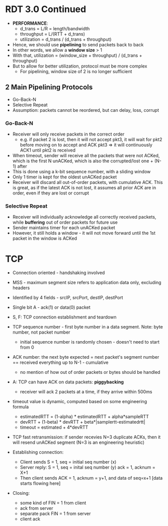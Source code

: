# RDT 3.0 Continued

* __PERFORMANCE__:
  * d_trans = L/R = length/bandwidth
  * throughput = L/(RTT + d_trans)
  * utilization = d_trans / (d_trans + throughput)
* Hence, we should use __pipelining__ to send packets back to back
* In other words, we allow a __window size__ > 1
* With that, utilization = (window_size + throughput) / (d_trans + throughput)
* But to allow for better utilization, protocol must be more complex
  * For pipelining, window size of 2 is no longer sufficient

## 2 Main Pipelining Protocols
* Go-Back-N
* Selective Repeat
* Assumption: packets cannot be reordered, but can delay, loss, corrupt

### Go-Back-N
* Receiver will only receive packets in the correct order
  * e.g. if packet 2 is lost, then it will not accept pkt3, it will wait for pkt2 before moving on to accept and ACK pkt3 => it will continuously ACK1 until pkt2 is received
* When timeout, sender will receive all the packets that were not ACKed, which is the first N unACKed, which is also the corrupted/lost one + (N-1) after
* This is done using a k-bit sequence number, with a sliding window
* Only 1 timer is kept for the oldest unACKed packet
* Receiver will discard all out-of-order packets, with cumulative ACK. This is great, as if the latest ACK is not lost, it assumes all prior ACK are in order, even if they are lost or corrupt

### Selective Repeat
* Receiver will individually acknowledge all correctly received packets, while __buffering__ out of order packets for future use
* Sender maintains timer for each unACKed packet
* However, it still holds a window - it will not move forward until the 1st packet in the window is ACKed

# TCP
* Connection oriented - handshaking involved
* MSS - maximum segment size refers to application data only, excluding headers
* Identified by 4 fields - srcIP, srcPort, destIP, destPort
* Single bit A - ack(1) or data(0) packet
* S, F: TCP connection establishment and teardown


* TCP sequence number - first byte number in a data segment. Note: byte number, not packet number
  * initial sequence number is randomly chosen - doesn't need to start from 0
* ACK number: the next byte expected = next packet's segment number == received everything up to N-1 - cumulative
  * no mention of how out of order packets or bytes should be handled
* A: TCP can have ACK on data packets: __piggybacking__
  * receiver will ack 2 packets at a time, if they arrive within 500ms
* timeout value is dynamic, computed based on some engineering formula
  * estimatedRTT = (1-alpha) * estimatedRTT + alpha*sampleRTT
  * devRTT + (1-beta) * devRTT + beta*|samplertt-estimatedrtt|
  * timeout = estimated + 4*devRTT
* TCP fast retransmission: if sender recevies N=3 duplicate ACKs, then it will resend unACKed segment (N=3 is an engineering heuristic)
* Establishing connection:
  * Client sends S = 1, seq = initial seq number (x)
  * Server reply: S = 1, seq = inital seq number (y) ack = 1, acknum = X+1
  * Then client sends ACK = 1, acknum = y+1, and data of seq=x+1 [data starts flowing here]
* Closing:
  * some kind of FIN = 1 from client
  * ack from server
  * separate pack FIN = 1 from server
  * client ack
